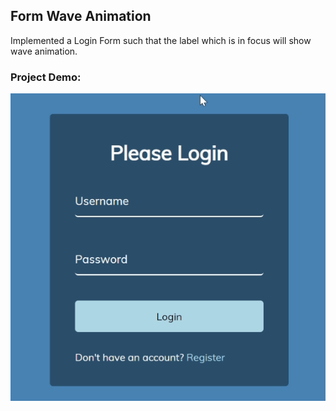 ## Form Wave Animation
Implemented a Login Form such that the label which is in focus will show wave animation.

### Project Demo:
![Project Demo](https://github.com/milan-vishnoi/50-Days-50-Projects/blob/main/08.%20Form%20Wave%20Animation/demo.gif)